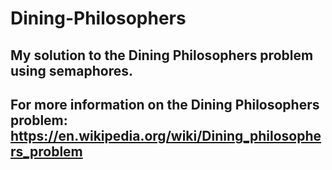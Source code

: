 # Dining-Philosophers
My solution to the Dining Philosophers problem using semaphores.
-------
For more information on the Dining Philosophers problem: https://en.wikipedia.org/wiki/Dining_philosophers_problem
-------
